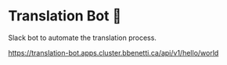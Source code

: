 # Translation Bot 🤖
Slack bot to automate the translation process.

https://translation-bot.apps.cluster.bbenetti.ca/api/v1/hello/world 